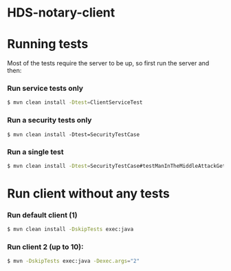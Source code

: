 # HDS-notary-client

# Running tests
Most of the tests require the server to be up, so first run the server and then:

### Run service tests only
```bash
$ mvn clean install -Dtest=ClientServiceTest
```

### Run a security tests only
```basj
$ mvn clean install -Dtest=SecurityTestCase
```

### Run a single test
```bash
$ mvn clean install -Dtest=SecurityTestCase#testManInTheMiddleAttackGetStateOfGood
```

# Run client without any tests

### Run default client (1)
```bash
$ mvn clean install -DskipTests exec:java
```

### Run client 2 (up to 10):
```bash
$ mvn -DskipTests exec:java -Dexec.args="2"
```
